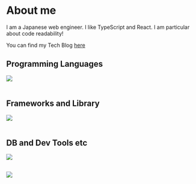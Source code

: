 # About me
I am a Japanese web engineer.
I like TypeScript and React.
I am particular about code readability!

You can find my Tech Blog [here](https://zenn.dev/bmth)

## Programming Languages

<img src="https://skillicons.dev/icons?i=js,typescript,golang,java,python,html,css," /> <br /><br />

## Frameworks and Library

<img src="https://skillicons.dev/icons?i=react,next,vue,spring,nodejs,bun,vite,vitest,jest,prisma,tailwind,wordpress,hono" /> <br /><br />

## DB and Dev Tools etc

<img src="https://skillicons.dev/icons?i=mysql,postgresql,planetscale,docker,git,github,vscode,cloudflare,vercel,linux" /> <br /><br />

![](https://github-readme-stats.vercel.app/api/top-langs?username=bmthd&show_icons=true&locale=en&layout=compact)


<!--
![bmthd's GitHub stats](https://github-readme-stats.vercel.app/api?username=bmthd&show_icons=true&theme=transparent)
**bmthd/bmthd** is a ✨ _special_ ✨ repository because its `README.md` (this file) appears on your GitHub profile.

Here are some ideas to get you started:

- 🔭 I’m currently working on ...
- 🌱 I’m currently learning ...
- 👯 I’m looking to collaborate on ...
- 🤔 I’m looking for help with ...
- 💬 Ask me about ...
- 📫 How to reach me: ...
- 😄 Pronouns: ...
- ⚡ Fun fact: ...
-->
